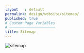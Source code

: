 ```yaml
---
layout   : default
permalink: design/website/sitemap/
published: true
# Custom Page Variables
# ─────────────────────
title: Sitemap
---
```


<img src="../../../afbeeldingen/sitemap.png" class="img-fluid" alt="sitemap">